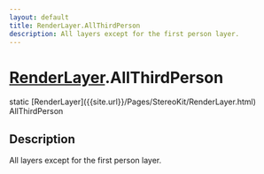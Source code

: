 ```yaml
---
layout: default
title: RenderLayer.AllThirdPerson
description: All layers except for the first person layer.
---
```

# [RenderLayer]({{site.url}}/Pages/StereoKit/RenderLayer.html).AllThirdPerson

<div class='signature' markdown='1'>
static [RenderLayer]({{site.url}}/Pages/StereoKit/RenderLayer.html) AllThirdPerson
</div>

## Description
All layers except for the first person layer.

